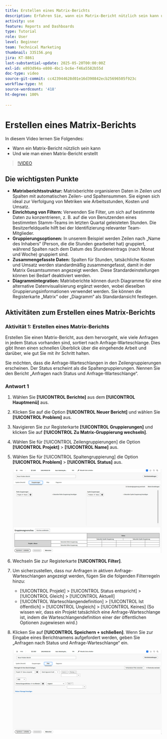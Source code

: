 ```yaml
---
title: Erstellen eines Matrix-Berichts
description: Erfahren Sie, wann ein Matrix-Bericht nützlich sein kann und wie Sie einen Matrix-Bericht in Workfront erstellen.
activity: use
feature: Reports and Dashboards
type: Tutorial
role: User
level: Beginner
team: Technical Marketing
thumbnail: 335156.png
jira: KT-8861
last-substantial-update: 2025-05-20T00:00:00Z
exl-id: e893d94a-e808-4bc1-bc6e-f46a5582b55d
doc-type: video
source-git-commit: cc423944628d01e16d390842ecb25696505f923c
workflow-type: ht
source-wordcount: '418'
ht-degree: 100%

---
```


# Erstellen eines Matrix-Berichts

In diesem Video lernen Sie Folgendes:

* Wann ein Matrix-Bericht nützlich sein kann
* Und wie man einen Matrix-Bericht erstellt

>[!VIDEO](https://video.tv.adobe.com/v/3448192/?captions=ger&quality=12&learn=on&enablevpops=0)

## Die wichtigsten Punkte

* **Matrixberichtsstruktur:** Matrixberichte organisieren Daten in Zeilen und Spalten mit automatischen Zeilen- und Spaltensummen. Sie eignen sich ideal zur Verfolgung von Metriken wie Arbeitsstunden, Kosten und Umsatz. 
* **Einrichtung von Filtern:** Verwenden Sie Filter, um sich auf bestimmte Daten zu konzentrieren, z. B. auf die von Benutzenden eines bestimmten Stamm-Teams im letzten Quartal geleisteten Stunden. Die Besitzerfeldquelle hilft bei der Identifizierung relevanter Team-Mitglieder. 
* **Gruppierungsoptionen:** In unserem Beispiel werden Zeilen nach „Name des Inhabers“ (Person, die die Stunden gearbeitet hat) gruppiert, während Spalten nach dem Datum des Stundeneintrags (nach Monat und Woche) gruppiert sind. 
* **Zusammengefasste Daten:** Spalten für Stunden, tatsächliche Kosten und Umsatz werden standardmäßig zusammengefasst, damit in der Matrix Gesamtsummen angezeigt werden. Diese Standardeinstellungen können bei Bedarf deaktiviert werden. 
* **Diagrammintegration:** Matrixberichte können durch Diagramme für eine alternative Datenvisualisierung ergänzt werden, wobei dieselben Gruppierungsinformationen verwendet werden. Sie können die Registerkarte „Matrix“ oder „Diagramm“ als Standardansicht festlegen. 

## Aktivitäten zum Erstellen eines Matrix-Berichts

### Aktivität 1: Erstellen eines Matrix-Berichts

Erstellen Sie einen Matrix-Bericht, aus dem hervorgeht, wie viele Anfragen in jedem Status vorhanden sind, sortiert nach Anfrage-Warteschlange. Dies gibt Ihnen einen schnellen Überblick über die eingehende Arbeit und darüber, wie gut Sie mit ihr Schritt halten.

Sie möchten, dass die Anfrage-Warteschlangen in den Zeilengruppierungen erscheinen. Der Status erscheint als die Spaltengruppierungen. Nennen Sie den Bericht „Anfragen nach Status und Anfrage-Warteschlange“.

### Antwort 1

1. Wählen Sie **[!UICONTROL Berichte]** aus dem **[!UICONTROL Hauptmenü]** aus.
1. Klicken Sie auf die Option **[!UICONTROL Neuer Bericht]** und wählen Sie **[!UICONTROL Problem]** aus.
1. Navigieren Sie zur Registerkarte **[!UICONTROL Gruppierungen]** und klicken Sie auf **[!UICONTROL Zu Matrix-Gruppierung wechseln]**.
1. Wählen Sie für [!UICONTROL Zeilengruppierungen] die Option **[!UICONTROL Projekt]** > **[!UICONTROL Name]** aus.
1. Wählen Sie für [!UICONTROL Spaltengruppierung] die Option **[!UICONTROL Problem]** > **[!UICONTROL Status]** aus.

   ![Ein Screenshot des Bildschirms zur Erstellung einer neuen Problembericht-Gruppierung](assets/matrix-report-groupings.png)

1. Wechseln Sie zur Registerkarte **[!UICONTROL Filter]**.
1. Um sicherzustellen, dass nur Anfragen in aktiven Anfrage-Warteschlangen angezeigt werden, fügen Sie die folgenden Filterregeln hinzu:

   * [!UICONTROL Projekt] > [!UICONTROL Status entspricht] > [!UICONTROL Gleich] > [!UICONTROL Aktuell]
   * [!UICONTROL Warteschlangendefinition] > [!UICONTROL Ist öffentlich] > [!UICONTROL Ungleich] > [!UICONTROL Keines] (So wissen wir, dass ein Projekt tatsächlich eine Anfrage-Warteschlange ist, indem die Warteschlangendefinition einer der öffentlichen Optionen zugewiesen wird.)

1. Klicken Sie auf **[!UICONTROL Speichern + schließen]**. Wenn Sie zur Eingabe eines Berichtnamens aufgefordert werden, geben Sie „Anfragen nach Status und Anfrage-Warteschlange“ ein.

   ![Ein Screenshot des Bildschirms zur Erstellung eines neuen Problembericht-Filters](assets/matrix-report-filters.png)
